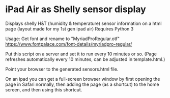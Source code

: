 # iPad Air as Shelly sensor display

Displays shelly H&T (humidity & temperature) sensor information on a html page (layout made for my 1st gen ipad air)
Requires Python 3

Usage: 
Get font and rename to "MyriadProRegular.otf"
https://www.fontpalace.com/font-details/myriadpro-regular/

Put this script on a server and set it to run every 10 minutes or so. (Page refreshes automatically every 10 minutes, can be adjusted in template.html.)

Point your browser to the generated sensors.html file.

On an ipad you can get a full-screen browser window by first opening the page in Safari normally, then adding the page (as a shortcut) to the home screen, and then using this shortcut.
